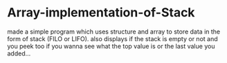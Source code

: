 # Array-implementation-of-Stack
made a simple program which uses structure and array to store data in the form of stack (FILO or LIFO). also displays if the stack is empty or not and you peek too if you wanna see what the top value is or the last value you added... 

